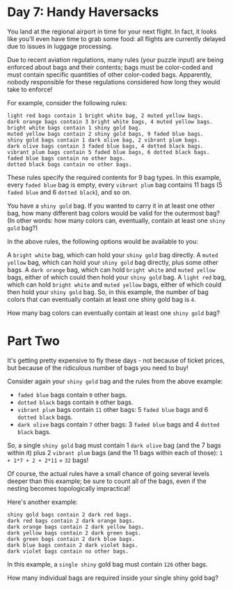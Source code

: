# Day 7: Handy Haversacks
You land at the regional airport in time for your next flight. In fact, it looks like you'll even have time to grab some food: all flights are currently delayed due to issues in luggage processing.

Due to recent aviation regulations, many rules (your puzzle input) are being enforced about bags and their contents; bags must be color-coded and must contain specific quantities of other color-coded bags. Apparently, nobody responsible for these regulations considered how long they would take to enforce!

For example, consider the following rules:
```
light red bags contain 1 bright white bag, 2 muted yellow bags.
dark orange bags contain 3 bright white bags, 4 muted yellow bags.
bright white bags contain 1 shiny gold bag.
muted yellow bags contain 2 shiny gold bags, 9 faded blue bags.
shiny gold bags contain 1 dark olive bag, 2 vibrant plum bags.
dark olive bags contain 3 faded blue bags, 4 dotted black bags.
vibrant plum bags contain 5 faded blue bags, 6 dotted black bags.
faded blue bags contain no other bags.
dotted black bags contain no other bags.
```
These rules specify the required contents for 9 bag types. In this example, every ```faded blue``` bag is empty, every ```vibrant plum``` bag contains 11 bags (5 ```faded blue``` and 6 ```dotted black```), and so on.

You have a ```shiny gold``` bag. If you wanted to carry it in at least one other bag, how many different bag colors would be valid for the outermost bag? (In other words: how many colors can, eventually, contain at least one ```shiny gold``` bag?)

In the above rules, the following options would be available to you:

A ```bright white``` bag, which can hold your ```shiny gold``` bag directly.
A ```muted yellow``` bag, which can hold your ```shiny gold``` bag directly, plus some other bags.
A ```dark orange``` bag, which can hold ```bright white``` and ```muted yellow``` bags, either of which could then hold your ```shiny gold``` bag.
A ```light red``` bag, which can hold ```bright white``` and ```muted yellow``` bags, either of which could then hold your ```shiny gold``` bag.
So, in this example, the number of bag colors that can eventually contain at least one shiny gold bag is ```4```.

How many bag colors can eventually contain at least one ```shiny gold``` bag?

# Part Two
It's getting pretty expensive to fly these days - not because of ticket prices, but because of the ridiculous number of bags you need to buy!

Consider again your ```shiny gold``` bag and the rules from the above example:

- ```faded blue``` bags contain ```0``` other bags.
- ```dotted black``` bags contain ```0``` other bags.
- ```vibrant plum``` bags contain ```11``` other bags: 5 ```faded blue``` bags and 6 ```dotted black``` bags.
- ```dark olive``` bags contain ```7``` other bags: 3 ```faded blue``` bags and 4 ```dotted black``` bags.

So, a single ```shiny gold``` bag must contain 1 ```dark olive``` bag (and the 7 bags within it) plus 2 ```vibrant plum``` bags (and the 11 bags within each of those): ```1 + 1*7 + 2 + 2*11``` = ```32``` bags!

Of course, the actual rules have a small chance of going several levels deeper than this example; be sure to count all of the bags, even if the nesting becomes topologically impractical!

Here's another example:
```
shiny gold bags contain 2 dark red bags.
dark red bags contain 2 dark orange bags.
dark orange bags contain 2 dark yellow bags.
dark yellow bags contain 2 dark green bags.
dark green bags contain 2 dark blue bags.
dark blue bags contain 2 dark violet bags.
dark violet bags contain no other bags.
```
In this example, a ```single shiny``` gold bag must contain ```126``` other bags.

How many individual bags are required inside your single shiny gold bag?